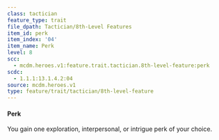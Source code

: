 ```yaml
---
class: tactician
feature_type: trait
file_dpath: Tactician/8th-Level Features
item_id: perk
item_index: '04'
item_name: Perk
level: 8
scc:
  - mcdm.heroes.v1:feature.trait.tactician.8th-level-feature:perk
scdc:
  - 1.1.1:13.1.4.2:04
source: mcdm.heroes.v1
type: feature/trait/tactician/8th-level-feature
---
```


#### Perk

You gain one exploration, interpersonal, or intrigue perk of your choice.
